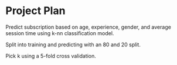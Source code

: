 # Project Plan

Predict subscription based on age, experience, gender, and average session time using k-nn classification model.  

Split into training and predicting with an 80 and 20 split. 

Pick k using a 5-fold cross validation. 
